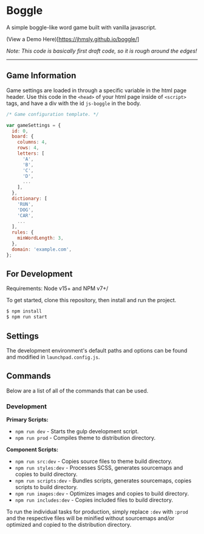 # Boggle

A simple boggle-like word game built with vanilla javascript.

(View a Demo Here)[https://jhmsly.github.io/boggle/]

*Note: This code is basically first draft code, so it is rough around the edges!*

---

## Game Information

Game settings are loaded in through a specific variable in the html page header. Use this code in the `<head>` of your html page inside of `<script>` tags, and have a div with the id `js-boggle` in the body.

```js
/* Game configuration template. */

var gameSettings = {
  id: 0,
  board: {
    columns: 4,
    rows: 4,
    letters: [
      'A',
      'B',
      'C',
      'D',
      ...
    ],
  },
  dictionary: [
    'RUN',
    'DOG',
    'CAR',
    ...
  ],
  rules: {
    minWordLength: 3,
  },
  domain: 'example.com',
};
```

## For Development

Requirements: Node v15+ and NPM v7+/

To get started, clone this repository, then install and run the project.

```sh
$ npm install
$ npm run start
```

## Settings

The development environment's default paths and options can be found and modified in `launchpad.config.js`.

## Commands

Below are a list of all of the commands that can be used.

### Development

**Primary Scripts:**

- `npm run dev` - Starts the gulp development script.
- `npm run prod` - Compiles theme to distribution directory.

**Component Scripts:**

- `npm run src:dev` - Copies source files to theme build directory.
- `npm run styles:dev` - Processes SCSS, generates sourcemaps and copies to build directory.
- `npm run scripts:dev` - Bundles scripts, generates sourcemaps, copies scripts to build directory.
- `npm run images:dev` - Optimizes images and copies to build directory.
- `npm run includes:dev` - Copies included files to build directory.

To run the individual tasks for production, simply replace `:dev` with `:prod` and the respective files will be minified without sourcemaps and/or optimized and copied to the distribution directory.

